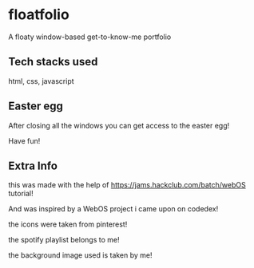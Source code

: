 # floatfolio 
A floaty window-based get-to-know-me portfolio
## Tech stacks used

html, css, javascript

## Easter egg
After closing all the windows you can get access to the easter egg!

Have fun!

## Extra Info

this was made with the help of https://jams.hackclub.com/batch/webOS tutorial!

And was inspired by a WebOS project i came upon on codedex!

the icons were taken from pinterest!

the spotify playlist belongs to me!

the background image used is taken by me!

